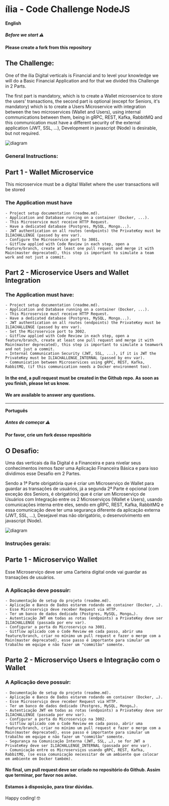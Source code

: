 # ília - Code Challenge NodeJS
**English**
##### Before we start ⚠️
**Please create a fork from this repository**

## The Challenge:
One of the ília Digital verticals is Financial and to level your knowledge we will do a Basic Financial Application and for that we divided this Challenge in 2 Parts.

The first part is mandatory, which is to create a Wallet microservice to store the users' transactions, the second part is optional (except for Seniors, it's mandatory) which is to create a Users Microservice with integration between the two microservices (Wallet and Users), using internal communications between them, being in gRPC, REST, Kafka, RabbitMQ and this communication must have a different security of the external application (JWT, SSL, ...), Development in javascript (Node) is desirable, but not required.

![diagram](diagram.png)

### General Instructions:
## Part 1 - Wallet Microservice

This microservice must be a digital Wallet where the user transactions will be stored

### The Application must have

    - Project setup documentation (readme.md).
    - Application and Database running on a container (Docker, ...).
    - This Microservice must receive HTTP Request.
    - Have a dedicated database (Postgres, MySQL, Mongo...).
    - JWT authentication on all routes (endpoints) the PrivateKey must be ILIACHALLENGE (passed by env var).
    - Configure the Microservice port to 3001.
    - Gitflow applied with Code Review in each step, open a feature/branch, create at least one pull request and merge it with Main(master deprecated), this step is important to simulate a team work and not just a commit.

## Part 2 - Microservice Users and Wallet Integration

### The Application must have:

    - Project setup documentation (readme.md).
    - Application and Database running on a container (Docker, ...).
    - This Microservice must receive HTTP Request.
    - Have a dedicated database (Postgres, MySQL, Mongo...).
    - JWT authentication on all routes (endpoints) the PrivateKey must be ILIACHALLENGE (passed by env var).
    - Set the Microservice port to 3002.
    - Gitflow applied with Code Review in each step, open a feature/branch, create at least one pull request and merge it with Main(master deprecated), this step is important to simulate a teamwork and not just a commit.
    - Internal Communication Security (JWT, SSL, ...), if it is JWT the PrivateKey must be ILIACHALLENGE_INTERNAL (passed by env var).
    - Communication between Microservices using gRPC, REST, Kafka, RabbitMQ, (if this communication needs a Docker environment too).

#### In the end, a pull request must be created in the Github repo. As soon as you finish, please let us know.

#### We are available to answer any questions.


***

**Português**
##### Antes de começar ⚠️
**Por favor, crie um fork desse repositório**

## O Desafio:
Uma das verticais da ília Digital é a Financeira e para nivelar seus conhecimentos iremos fazer uma Aplicação Financeira Básica e para isso dividimos esse Desafio em 2 Partes.

Sendo a 1ª Parte obrigatória que é criar um Microserviço de Wallet para guardar as transações de usuários, já a segunda 2ª Parte é opcional (com exceção dos Seniors, é obrigatório) que é criar um Microserviço de Usuários com Integração entre os 2 Microserviços (Wallet e Users), usando comunicações interna entre eles, sendo em gRPC, REST, Kafka, RabbitMQ e essa comunicação deve ter uma segurança diferente da aplicação externa (JWT, SSL, …), Desejavel mas não obrigatório, o desenvolvimento em javascript (Node).

![diagram](diagram.png)

### Instruções gerais:
## Parte 1 - Microserviço Wallet

Esse Microserviço deve ser uma Carteira digital onde vai guardar as transações de usuários.

### A Aplicação deve possuir:

    - Documentação de setup do projeto (readme.md).
    - Aplicação e Banco de Dados estarem rodando em container (Docker, …).
    - Esse Microserviço deve receber Request via HTTP.
    - Ter um banco de dados dedicado (Postgres, MySQL, Mongo…).
    - Autenticação JWT em todas as rotas (endpoints) a PrivateKey deve ser ILIACHALLENGE (passada por env var).
    - Configurar a porta do Microserviço na 3001.
    - Gitflow aplicado com o Code Review em cada passo, abrir uma feature/branch, criar no mínimo um pull request e fazer o merge com a Main(master deprecated), esse passo é importante para simular um trabalho em equipe e não fazer um "commitão" somente.

## Parte 2 - Microserviço Users e Integração com o Wallet

### A Aplicação deve possuir:

    - Documentação de setup do projeto (readme.md).
    - Aplicação e Banco de Dados estarem rodando em container (Docker, …).
    - Esse Microserviço deve receber Request via HTTP.
    - Ter um banco de dados dedicado (Postgres, MySQL, Mongo…).
    - Autenticação JWT em todas as rotas (endpoints) a PrivateKey deve ser ILIACHALLENGE (passada por env var).
    - Configurar a porta do Microserviço na 3002.
    - Gitflow aplicado com o Code Review em cada passo, abrir uma feature/branch, criar no mínimo um pull request e fazer o merge com a Main(master deprecated), esse passo é importante para simular um trabalho em equipe e não fazer um "commitão" somente.
    - Segurança na Comunicação Interna (JWT, SSL, …), se for JWT a PrivateKey deve ser ILIACHALLENGE_INTERNAL (passada por env var).
    - Comunicação entre os Microserviços usando gRPC, REST, Kafka, RabbitMQ, (se essa comunicação necessitar de um ambiente que colocar em ambiente em Docker também).


#### No final, um pull request deve ser criado no repositório do Github. Assim que terminar, por favor nos avise.

#### Estamos à disposição, para tirar dúvidas.

Happy coding! 🤓
